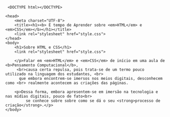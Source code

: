     <DOCTYPE html></DOCTYPE>
<html lang=""pt-br"> 

    <head> 
        <meta charset="UTF-8">
        <title><h1><b> É tempo de Aprender sobre <em>HTML</em> e <em>CSS</em></b></h1></title>
        <link rel="stylesheet" href="style.css"> 
    </head>
    <body>
        <h1>Sobre HTML e CSS</h1>
        <link rel="stylesheet" href="style.css">

        </p>Falar em <em>HTML</em> e <em>CSS</em> de início em uma aula de <b>Pensamento Computacional</b>,
         <br>causa certa repulsa, pois trata-se de um termo pouco utilizado na linguagem dos estudantes, <br>
          que embora encontrem-se imersos nos meios digitais, desconhecem como <br> realmente acontecem as criações das páginas. 

        <p>Dessa forma, embora apresentem-se em imersão na tecnologia e nas mídias digitais, pouco de fato<br>
             se conhece sobre sobre como se dá o seu <strong>processo de criação</strong>.</p>  
    </body>
</html> 
